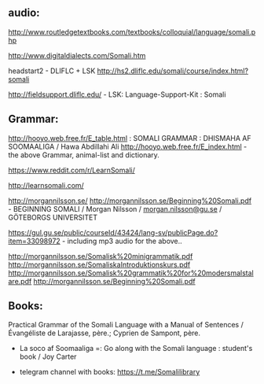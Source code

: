 

## audio:
http://www.routledgetextbooks.com/textbooks/colloquial/language/somali.php

http://www.digitaldialects.com/Somali.htm


headstart2 - DLIFLC + LSK
http://hs2.dliflc.edu/somali/course/index.html?somali

http://fieldsupport.dliflc.edu/ - LSK: Language-Support-Kit : Somali


## Grammar:

http://hooyo.web.free.fr/E_table.html : 
SOMALI GRAMMAR : DHISMAHA AF SOOMAALIGA / Hawa Abdillahi Ali
http://hooyo.web.free.fr/E_index.html - the above Grammar, animal-list and dictionary.

https://www.reddit.com/r/LearnSomali/





http://learnsomali.com/

http://morgannilsson.se/
http://morgannilsson.se/Beginning%20Somali.pdf - BEGINNING SOMALI / 
Morgan Nilsson / morgan.nilsson@gu.se /  GÖTEBORGS UNIVERSITET

https://gul.gu.se/public/courseId/43424/lang-sv/publicPage.do?item=33098972 - including mp3 audio for the above..

http://morgannilsson.se/Somalisk%20minigrammatik.pdf
http://morgannilsson.se/SomaliskaIntroduktionskurs.pdf
http://morgannilsson.se/Somalisk%20grammatik%20for%20modersmalstalare.pdf
http://morgannilsson.se/Beginning%20Somali.pdf


## Books:

Practical Grammar of the Somali Language with a Manual of Sentences /  
 Évangéliste de Larajasse, père.; Cyprien de Sampont, père.


 * La soco af Soomaaliga =: Go along with the Somali language : student's book /  Joy Carter  

 * telegram channel with books: https://t.me/Somalilibrary


